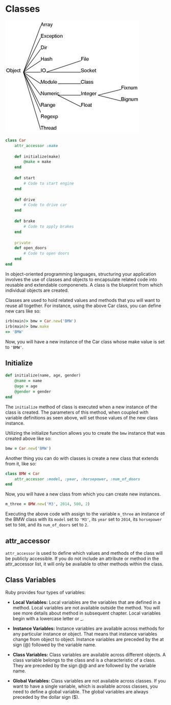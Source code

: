 # Classes

![Class Tree](../../assets/images/ruby_class_tree.jpg)

```ruby
class Car
	attr_accessor :make

	def initialize(make)
		@make = make
	end

	def start
		# Code to start engine
	end

	def drive
		# Code to drive car
	end

	def brake
		# Code to apply brakes
	end

	private
	def open_doors
		# Code to open doors
	end
end
```

In object-oriented programming languages, structuring your application involves 
the use of classes and objects to encapsulate related code into reusable and
extendable componenets. A class is the blueprint from which individual objects 
are created.

Classes are used to hold related values and methods that you will want to reuse 
all together. For instance, using the above Car class, you can define new cars 
like so:

```ruby
irb(main)> bmw = Car.new('BMW')
irb(main)> bmw.make
=> 'BMW'
```

Now, you will have a new instance of the Car class whose make value is set to 
`'BMW'`.

## Initialize
```ruby
def initialize(name, age, gender)
	@name = name
	@age = age
	@gender = gender
end
```

The `initialize` method of class is executed when a new instance of the class 
is created. The parameters of this method, when coupled with variable 
definitions as seen above, will set those values of the new class instance.

Utilizing the initialize function allows you to create the ``bmw`` instance 
that was created above like so:

```ruby
bmw = Car.new('BMW')
```

Another thing you can do with classes is create a new class that extends from 
it, like so:

```ruby
class BMW < Car
	attr_accessor :model, :year, :horsepower, :num_of_doors
end
```

Now, you will have a new class from which you can create new instances.

```ruby
m_three = BMW.new('M3', 2014, 500, 2)
```

Executing the above code with assign to the variable ``m_three`` an instance of 
the BMW class with its ``model`` set to ``'M3'``, its ``year`` set to ``2014``, 
its ``horsepower`` set to ``500``, and its ``num_of_doors`` set to ``2``.


## attr_accessor

`attr_accessor` is used to define which values and methods of the class will be 
publicly accessible. If you do not include an attribute or method in the 
attr_accessor list, it will only be available to other methods within the class.

## Class Variables
Ruby provides four types of variables:

* **Local Variables:** Local variables are the variables that are defined in a 
method. Local variables are not available outside the method. You will see more 
details about method in subsequent chapter. Local variables begin with a 
lowercase letter or _.

* **Instance Variables:** Instance variables are available across methods for 
any particular instance or object. That means that instance variables change 
from object to object. Instance variables are preceded by the at sign (@) 
followed by the variable name.

* **Class Variables:** Class variables are available across different objects. 
A class variable belongs to the class and is a characteristic of a class. They 
are preceded by the sign @@ and are followed by the variable name.

* **Global Variables:** Class variables are not available across classes. If 
you want to have a single variable, which is available across classes, you need 
to define a global variable. The global variables are always preceded by the 
dollar sign ($).
